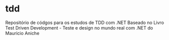 tdd
===
Repositório de códgos para os estudos de TDD com .NET Baseado no Livro Test Driven Development - Teste e design no mundo real com .NET do Mauricio Aniche
